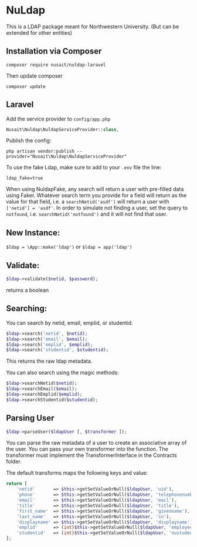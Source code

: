 # NuLdap
This is a LDAP package meant for Northwestern University. (But can be extended for other entities)

## Installation via Composer
```
composer require nusait/nuldap-laravel
```

Then update composer
```
composer update
```

## Laravel
Add the service provider to `config/app.php`
```php
Nusait\Nuldap\NuldapServiceProvider::class,
```

Publish the config:
```
php artisan vendor:publish --provider="Nusait\Nuldap\NuldapServiceProvider" 
```

To use the fake Ldap, make sure to add to your `.env` file the line:
```
ldap_fake=true
```

When using NuldapFake, any search will return a user with pre-filled data using Faker. Whatever search term you provide for a field will return as the value for that field, i.e. a `searchNetid('asdf')` will return a user with `['netid'] = 'asdf'`. In order to simulate not finding a user, set the query to `notfound`, i.e. `searchNetid('notfound')` and it will not find that user.

## New Instance:
`$ldap = \App::make('ldap')` or `$ldap = app('ldap')`

## Validate:
```php
$ldap->validate($netid, $password);
```
returns a boolean

## Searching:

You can search by netid, email, emplid, or studentid.
```php
$ldap->search('netid', $netid);
$ldap->search('email', $email);
$ldap->search('emplid', $emplid);
$ldap->search('studentid', $studentid);
```
This returns the raw ldap metadata.

You can also search using the magic methods:

```php
$ldap->searchNetid($netid);
$ldap->searchEmail($email);
$ldap->searchEmplid($emplid);
$ldap->searchStudentid($studentid);
```

## Parsing User
```php
$ldap->parseUser($ldapUser [, $transformer ]);
```
You can parse the raw metadata of a user to create an associative array of the user. You can pass your own transformer into the function. The transformer must implement the TransformerInterface in the Contracts folder.

The default transforms maps the following keys and value:

```php
return [
    'netid'       => $this->getSetValueOrNull($ldapUser, 'uid'),
    'phone'       => $this->getSetValueOrNull($ldapUser, 'telephonenumber'),
    'email'       => $this->getSetValueOrNull($ldapUser, 'mail'),
    'title'       => $this->getSetValueOrNull($ldapUser, 'title'),
    'first_name'  => $this->getSetValueOrNull($ldapUser, 'givenname'),
    'last_name'   => $this->getSetValueOrNull($ldapUser, 'sn'),
    'displayname' => $this->getSetValueOrNull($ldapUser, 'displayname'),
    'emplid'      => (int)$this->getSetValueOrNull($ldapUser, 'employeenumber'),
    'studentid'   => (int)$this->getSetValueOrNull($ldapUser, 'nustudentnumber')
];
```
